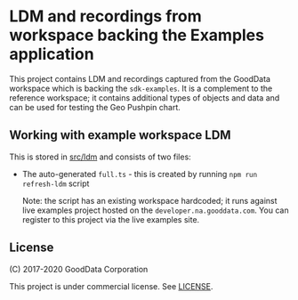 # LDM and recordings from workspace backing the Examples application

This project contains LDM and recordings captured from the GoodData workspace which is backing the `sdk-examples`. It
is a complement to the reference workspace; it contains additional types of objects and data and can be used for
testing the Geo Pushpin chart.

## Working with example workspace LDM

This is stored in [src/ldm](src/ldm) and consists of two files:

-   The auto-generated `full.ts` - this is created by running `npm run refresh-ldm` script

    Note: the script has an existing workspace hardcoded; it runs against live examples project hosted on the
    `developer.na.gooddata.com`. You can register to this project via the live examples site.

## License

(C) 2017-2020 GoodData Corporation

This project is under commercial license. See [LICENSE](LICENSE).
